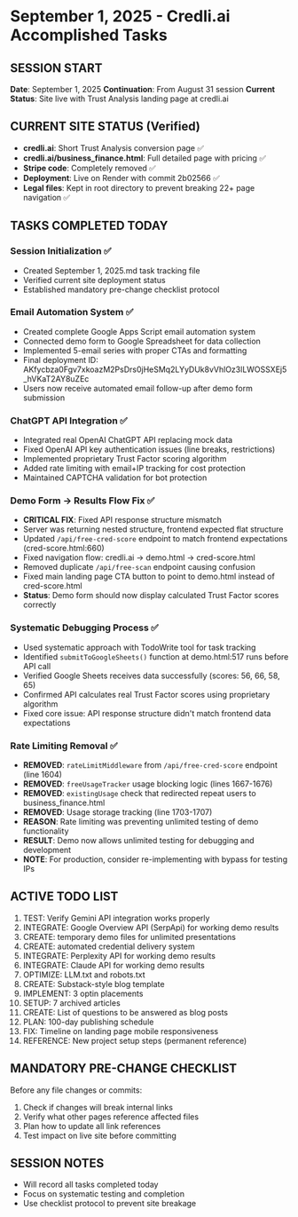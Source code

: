 # September 1, 2025 - Credli.ai Accomplished Tasks

## SESSION START
**Date**: September 1, 2025
**Continuation**: From August 31 session
**Current Status**: Site live with Trust Analysis landing page at credli.ai

## CURRENT SITE STATUS (Verified)
- **credli.ai**: Short Trust Analysis conversion page ✅
- **credli.ai/business_finance.html**: Full detailed page with pricing ✅  
- **Stripe code**: Completely removed ✅
- **Deployment**: Live on Render with commit 2b02566 ✅
- **Legal files**: Kept in root directory to prevent breaking 22+ page navigation ✅

## TASKS COMPLETED TODAY

### Session Initialization ✅
- Created September 1, 2025.md task tracking file
- Verified current site deployment status
- Established mandatory pre-change checklist protocol

### Email Automation System ✅
- Created complete Google Apps Script email automation system
- Connected demo form to Google Spreadsheet for data collection
- Implemented 5-email series with proper CTAs and formatting
- Final deployment ID: AKfycbza0Fgv7xkoazM2PsDrs0jHeSMq2LYyDUk8vVhlOz3lLWOSSXEj5_hVKaT2AY8uZEc
- Users now receive automated email follow-up after demo form submission

### ChatGPT API Integration ✅
- Integrated real OpenAI ChatGPT API replacing mock data
- Fixed OpenAI API key authentication issues (line breaks, restrictions)
- Implemented proprietary Trust Factor scoring algorithm
- Added rate limiting with email+IP tracking for cost protection
- Maintained CAPTCHA validation for bot protection

### Demo Form → Results Flow Fix ✅
- **CRITICAL FIX**: Fixed API response structure mismatch
- Server was returning nested structure, frontend expected flat structure  
- Updated `/api/free-cred-score` endpoint to match frontend expectations (cred-score.html:660)
- Fixed navigation flow: credli.ai → demo.html → cred-score.html
- Removed duplicate `/api/free-scan` endpoint causing confusion
- Fixed main landing page CTA button to point to demo.html instead of cred-score.html
- **Status**: Demo form should now display calculated Trust Factor scores correctly

### Systematic Debugging Process ✅
- Used systematic approach with TodoWrite tool for task tracking
- Identified `submitToGoogleSheets()` function at demo.html:517 runs before API call
- Verified Google Sheets receives data successfully (scores: 56, 66, 58, 65)
- Confirmed API calculates real Trust Factor scores using proprietary algorithm
- Fixed core issue: API response structure didn't match frontend data expectations

### Rate Limiting Removal ✅
- **REMOVED**: `rateLimitMiddleware` from `/api/free-cred-score` endpoint (line 1604)
- **REMOVED**: `freeUsageTracker` usage blocking logic (lines 1667-1676)
- **REMOVED**: `existingUsage` check that redirected repeat users to business_finance.html
- **REMOVED**: Usage storage tracking (line 1703-1707)
- **REASON**: Rate limiting was preventing unlimited testing of demo functionality
- **RESULT**: Demo now allows unlimited testing for debugging and development
- **NOTE**: For production, consider re-implementing with bypass for testing IPs

## ACTIVE TODO LIST

1. TEST: Verify Gemini API integration works properly
2. INTEGRATE: Google Overview API (SerpApi) for working demo results
3. CREATE: temporary demo files for unlimited presentations
4. CREATE: automated credential delivery system
5. INTEGRATE: Perplexity API for working demo results
6. INTEGRATE: Claude API for working demo results
7. OPTIMIZE: LLM.txt and robots.txt
8. CREATE: Substack-style blog template
9. IMPLEMENT: 3 optin placements
10. SETUP: 7 archived articles
11. CREATE: List of questions to be answered as blog posts
12. PLAN: 100-day publishing schedule
13. FIX: Timeline on landing page mobile responsiveness
14. REFERENCE: New project setup steps (permanent reference)

## MANDATORY PRE-CHANGE CHECKLIST
Before any file changes or commits:
1. Check if changes will break internal links
2. Verify what other pages reference affected files  
3. Plan how to update all link references
4. Test impact on live site before committing

## SESSION NOTES
- Will record all tasks completed today
- Focus on systematic testing and completion
- Use checklist protocol to prevent site breakage